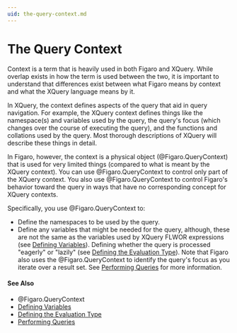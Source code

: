 ```yaml
---
uid: the-query-context.md
---
```


# The Query Context

Context is a term that is heavily used in both Figaro and XQuery. While overlap exists in how the term is used between the two, it is important to understand that differences exist between what Figaro means by context and what the XQuery language means by it.

In XQuery, the context defines aspects of the query that aid in query navigation. For example, the XQuery context defines things like the namespace(s) and variables used by the query, the query's focus (which changes over the course of executing the query), and the functions and collations used by the query. Most thorough descriptions of XQuery will describe these things in detail.

In Figaro, however, the context is a physical object (@Figaro.QueryContext) that is used for very limited things (compared to what is meant by the XQuery context). You can use @Figaro.QueryContext to control only part of the XQuery context. You also use @Figaro.QueryContext to control Figaro's behavior toward the query in ways that have no corresponding concept for XQuery contexts.


Specifically, you use @Figaro.QueryContext to:
* Define the namespaces to be used by the query.
* Define any variables that might be needed for the query, although, these are not the same as the variables used by XQuery FLWOR expressions (see [Defining Variables](xref:defining-variables.md)).
Defining whether the query is processed "eagerly" or "lazily" (see [Defining the Evaluation Type](xref:defining-the-evaluation-type.md)).
Note that Figaro also uses the @Figaro.QueryContext to identify the query's focus as you iterate over a result set. See [Performing Queries](xref:performing-queries.md) for more information.


#### See Also
* @Figaro.QueryContext
* [Defining Variables](xref:defining-variables.md)
* [Defining the Evaluation Type](xref:defining-the-evaluation-type.md)
* [Performing Queries](xref:performing-queries.md)
